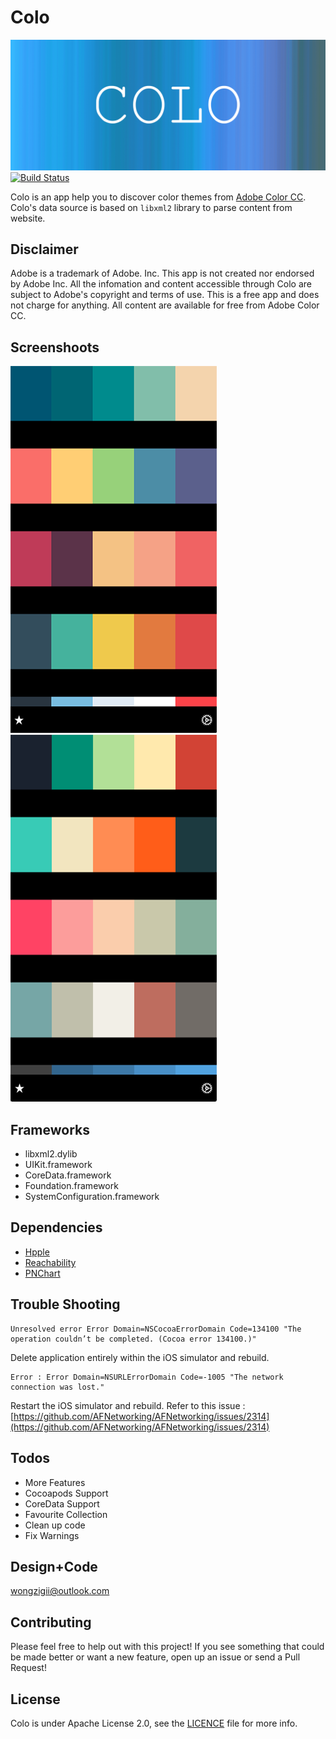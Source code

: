 
# Colo
![](./Assets/colo-github-header.png)
[![Build Status](http://img.shields.io/travis/Colocc/Colo.svg?style=flat)](https://travis-ci.org/Colocc/Colo) 

Colo is an app help you to discover color themes from [Adobe Color CC](https://color.adobe.com/explore/newest/?time=all). Colo's data source is based on `libxml2` library to parse content from website. 

## Disclaimer
Adobe is a trademark of Adobe. Inc. This app is not created nor endorsed by Adobe Inc. All the infomation and content accessible through Colo are subject to Adobe's copyright and terms of use. This is a free app and does not charge for anything. All content are available for free from Adobe Color CC.

## Screenshoots
![](./Assets/screenshoot1.png)   ![](./Assets/screenshoot2.png) 

## Frameworks
- libxml2.dylib
- UIKit.framework
- CoreData.framework
- Foundation.framework
- SystemConfiguration.framework

## Dependencies
- [Hpple](https://github.com/topfunky/hpple)
- [Reachability](https://github.com/tonymillion/Reachability)
- [PNChart](https://github.com/kevinzhow/PNChart)

## Trouble Shooting

    Unresolved error Error Domain=NSCocoaErrorDomain Code=134100 "The operation couldn’t be completed. (Cocoa error 134100.)" 

Delete application entirely within the iOS simulator and rebuild.
    
    Error : Error Domain=NSURLErrorDomain Code=-1005 "The network connection was lost."

Restart the iOS simulator and rebuild.
Refer to this issue : [https://github.com/AFNetworking/AFNetworking/issues/2314](https://github.com/AFNetworking/AFNetworking/issues/2314)

## Todos
- More Features
- Cocoapods Support
- CoreData Support
- Favourite Collection
- Clean up code
- Fix Warnings

## Design+Code
wongzigii@outlook.com

## Contributing
Please feel free to help out with this project! If you see something that could be made better or want a new feature, open up an issue or send a Pull Request!

## License
Colo is under Apache License 2.0, see the [LICENCE](./LICENSE) file for more info.
